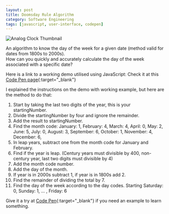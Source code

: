 ```yaml
---
layout: post
title: Doomsday Rule Algorithm
category: Software Engineering
tags: [javascript, user-interface, codepen]
---
```


![Analog Clock Thumbnail]({{site.images_url}}2020/04/dooms-day-algorithm.png)

An algorithm to know the day of the week for a given date (method valid for dates from 1800s to 2000s).  
How can you quickly and accurately calculate the day of the week associated with a specific date?  

Here is a link to a working demo utilised using JavaScript:
Check it at this [Code Pen page](https://codepen.io/housamz/full/rNVJKBm){:target="_blank"}


I explained the instructions on the demo with working example, but here are the method to do that:
1. Start by taking the last two digits of the year, this is your startingNumber.
2. Divide the startingNumber by four and ignore the remainder.
3. Add the result to startingNumber.
4. Find the month code: January: 1, February: 4, March: 4, April: 0, May: 2, June: 5, July: 0, August: 3, September: 6, October: 1, November: 4, December: 6,
5. In leap years, subtract one from the month code for January and February.
6. Find if the year is leap. (Century years must divisible by 400, non-century year, last two digits must divisible by 4)
7. Add the month code number.
8. Add the day of the month.
9. If year is in 2000s subtract 1, if year is in 1800s add 2.
10. Find the remainder of dividing the total by 7.
11. Find the day of the week according to the day codes. Starting Saturday: 0, Sunday: 1, ... , Friday: 6


Give it a try at [Code Pen](https://codepen.io/housamz/full/rNVJKBm){:target="_blank"} if you need an example to learn something.